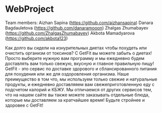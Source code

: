 # WebProject
Team members: Aizhan Sapina (https://github.com/aizhansapina)
Danara Bagdauletova (https://github.com/danaramooon)
Zhalgas Zhumabayev (https://github.com/ZhalgasZhumabayev)
Akbota Mamadyarova (https://github.com/akbota123)

Как долго вы сидели на изнурительных диетах чтобы похудеть или очистить организм от токсинов? С GetFit вы можете забыть о диетах! Просто выберите нужную вам программу и мы ежедневно будем доставлять вам только свежую, вкусную и главное правильную пищу! 
GetFit - это сервис по доставке здорового и сблансированного питания для похудения или же для оздоровления организма. Наше преимущество в том что, мы используем только свежие и натуральные продукты, и ежедневно доставляяем вам свежеприготовленную еду с подсчетом калорий и КБЖУ. Мы отличаемся от других сервисов тем, что на нашем сайте вы также можете заказывать отдельные блюда, которые мы доставляем за кратчайшее время! 
Будьте стройнее и здоровее с GetFit!
